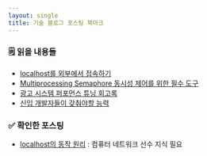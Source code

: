 ```yaml
---
layout: single
title: 기술 블로그 포스팅 북마크
---
```

### 🗒️ 읽을 내용들 
* [localhost를 외부에서 접속하기](https://velog.io/@480/localhost-%EB%A5%BC-%EC%99%B8%EB%B6%80%EC%97%90%EC%84%9C-%EC%A0%91%EC%86%8D%ED%95%98%EA%B8%B0?trk=feed_main-feed-card_feed-article-content)
* [Multiprocessing Semaphore 동시성 제어를 위한 필수 도구](https://techchallengearena.substack.com/p/locking-deep-dive-1?trk=feed_main-feed-card_feed-article-content)
* [광고 시스템 퍼포먼스 튜닝 회고록](https://techblog.yogiyo.co.kr/%EA%B4%91%EA%B3%A0-%EC%8B%9C%EC%8A%A4%ED%85%9C-%ED%8D%BC%ED%8F%AC%EB%A8%BC%EC%8A%A4-%ED%8A%9C%EB%8B%9D-%ED%9A%8C%EA%B3%A0%EB%A1%9D-a658e40842d6)
* [신입 개발자들이 갖춰야할 능력](https://youngban.tistory.com/5)
  
  
### ✅ 확인한 포스팅
* [localhost의 동작 원리](https://velog.io/@480/localhost-%EC%9D%98-%EB%8F%99%EC%9E%91-%EC%9B%90%EB%A6%AC) : 컴퓨터 네트워크 선수 지식 필요
